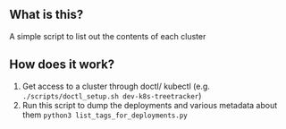 ## What is this?

A simple script to list out the contents of each cluster

## How does it work?

1. Get access to a cluster through doctl/ kubectl (e.g. `./scripts/doctl_setup.sh dev-k8s-treetracker`)
2. Run this script to dump the deployments and various metadata about them `python3 list_tags_for_deployments.py`
